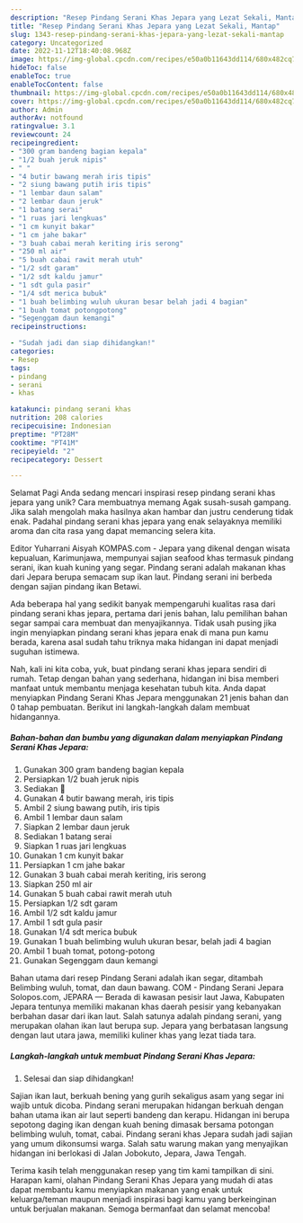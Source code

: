 ```yaml
---
description: "Resep Pindang Serani Khas Jepara yang Lezat Sekali, Mantap"
title: "Resep Pindang Serani Khas Jepara yang Lezat Sekali, Mantap"
slug: 1343-resep-pindang-serani-khas-jepara-yang-lezat-sekali-mantap
category: Uncategorized
date: 2022-11-12T18:40:08.968Z
image: https://img-global.cpcdn.com/recipes/e50a0b11643dd114/680x482cq70/pindang-serani-khas-jepara-foto-resep-utama.jpg
hideToc: false
enableToc: true
enableTocContent: false
thumbnail: https://img-global.cpcdn.com/recipes/e50a0b11643dd114/680x482cq70/pindang-serani-khas-jepara-foto-resep-utama.jpg
cover: https://img-global.cpcdn.com/recipes/e50a0b11643dd114/680x482cq70/pindang-serani-khas-jepara-foto-resep-utama.jpg
author: Admin
authorAv: notfound
ratingvalue: 3.1
reviewcount: 24
recipeingredient:
- "300 gram bandeng bagian kepala"
- "1/2 buah jeruk nipis"
- " "
- "4 butir bawang merah iris tipis"
- "2 siung bawang putih iris tipis"
- "1 lembar daun salam"
- "2 lembar daun jeruk"
- "1 batang serai"
- "1 ruas jari lengkuas"
- "1 cm kunyit bakar"
- "1 cm jahe bakar"
- "3 buah cabai merah keriting iris serong"
- "250 ml air"
- "5 buah cabai rawit merah utuh"
- "1/2 sdt garam"
- "1/2 sdt kaldu jamur"
- "1 sdt gula pasir"
- "1/4 sdt merica bubuk"
- "1 buah belimbing wuluh ukuran besar belah jadi 4 bagian"
- "1 buah tomat potongpotong"
- "Segenggam daun kemangi"
recipeinstructions:

- "Sudah jadi dan siap dihidangkan!"
categories:
- Resep
tags:
- pindang
- serani
- khas

katakunci: pindang serani khas 
nutrition: 208 calories
recipecuisine: Indonesian
preptime: "PT28M"
cooktime: "PT41M"
recipeyield: "2"
recipecategory: Dessert

---
```



Selamat Pagi Anda sedang mencari inspirasi resep pindang serani khas jepara yang unik? Cara membuatnya memang Agak susah-susah gampang. Jika salah mengolah maka hasilnya akan hambar dan justru cenderung tidak enak. Padahal pindang serani khas jepara yang enak selayaknya memiliki aroma dan cita rasa yang dapat memancing selera kita.


Editor Yuharrani Aisyah KOMPAS.com - Jepara yang dikenal dengan wisata kepualuan, Karimunjawa, mempunyai sajian seafood khas termasuk pindang serani, ikan kuah kuning yang segar. Pindang serani adalah makanan khas dari Jepara berupa semacam sup ikan laut. Pindang serani ini berbeda dengan sajian pindang ikan Betawi.

Ada beberapa hal yang sedikit banyak mempengaruhi kualitas rasa dari pindang serani khas jepara, pertama dari jenis bahan, lalu pemilihan bahan segar sampai cara membuat dan menyajikannya. Tidak usah pusing jika ingin menyiapkan pindang serani khas jepara enak di mana pun kamu berada, karena asal sudah tahu triknya maka hidangan ini dapat menjadi suguhan istimewa.


Nah, kali ini kita coba, yuk, buat pindang serani khas jepara sendiri di rumah. Tetap dengan bahan yang sederhana, hidangan ini bisa memberi manfaat untuk membantu menjaga kesehatan tubuh kita. Anda dapat menyiapkan Pindang Serani Khas Jepara menggunakan 21 jenis bahan dan 0 tahap pembuatan. Berikut ini langkah-langkah dalam membuat hidangannya.

<!--inarticleads1-->

##### Bahan-bahan dan bumbu yang digunakan dalam menyiapkan Pindang Serani Khas Jepara:

1. Gunakan 300 gram bandeng bagian kepala
1. Persiapkan 1/2 buah jeruk nipis
1. Sediakan  🌺
1. Gunakan 4 butir bawang merah, iris tipis
1. Ambil 2 siung bawang putih, iris tipis
1. Ambil 1 lembar daun salam
1. Siapkan 2 lembar daun jeruk
1. Sediakan 1 batang serai
1. Siapkan 1 ruas jari lengkuas
1. Gunakan 1 cm kunyit bakar
1. Persiapkan 1 cm jahe bakar
1. Gunakan 3 buah cabai merah keriting, iris serong
1. Siapkan 250 ml air
1. Gunakan 5 buah cabai rawit merah utuh
1. Persiapkan 1/2 sdt garam
1. Ambil 1/2 sdt kaldu jamur
1. Ambil 1 sdt gula pasir
1. Gunakan 1/4 sdt merica bubuk
1. Gunakan 1 buah belimbing wuluh ukuran besar, belah jadi 4 bagian
1. Ambil 1 buah tomat, potong-potong
1. Gunakan Segenggam daun kemangi


Bahan utama dari resep Pindang Serani adalah ikan segar, ditambah Belimbing wuluh, tomat, dan daun bawang. COM - Pindang Serani Jepara Solopos.com, JEPARA — Berada di kawasan pesisir laut Jawa, Kabupaten Jepara tentunya memiliki makanan khas daerah pesisir yang kebanyakan berbahan dasar dari ikan laut. Salah satunya adalah pindang serani, yang merupakan olahan ikan laut berupa sup. Jepara yang berbatasan langsung dengan laut utara jawa, memiliki kuliner khas yang lezat tiada tara. 

<!--inarticleads2-->

##### Langkah-langkah untuk membuat Pindang Serani Khas Jepara:


1. Selesai dan siap dihidangkan!

Sajian ikan laut, berkuah bening yang gurih sekaligus asam yang segar ini wajib untuk dicoba. Pindang serani merupakan hidangan berkuah dengan bahan utama ikan air laut seperti bandeng dan kerapu. Hidangan ini berupa sepotong daging ikan dengan kuah bening dimasak bersama potongan belimbing wuluh, tomat, cabai. Pindang serani khas Jepara sudah jadi sajian yang umum dikonsumsi warga. Salah satu warung makan yang menyajikan hidangan ini berlokasi di Jalan Jobokuto, Jepara, Jawa Tengah. 

Terima kasih telah menggunakan resep yang tim kami tampilkan di sini. Harapan kami, olahan Pindang Serani Khas Jepara yang mudah di atas dapat membantu kamu menyiapkan makanan yang enak untuk keluarga/teman maupun menjadi inspirasi bagi kamu yang berkeinginan untuk berjualan makanan. Semoga bermanfaat dan selamat mencoba!

